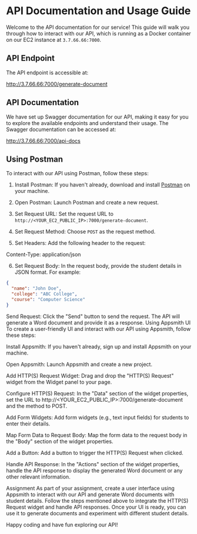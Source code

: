 # API Documentation and Usage Guide

Welcome to the API documentation for our service! This guide will walk you through how to interact with our API, which is running as a Docker container on our EC2 instance at `3.7.66.66:7000`.

## API Endpoint

The API endpoint is accessible at:

http://3.7.66.66:7000/generate-document


## API Documentation

We have set up Swagger documentation for our API, making it easy for you to explore the available endpoints and understand their usage. The Swagger documentation can be accessed at:


http://3.7.66.66:7000/api-docs


## Using Postman

To interact with our API using Postman, follow these steps:

1. Install Postman: If you haven't already, download and install [Postman](https://www.postman.com/downloads/) on your machine.

2. Open Postman: Launch Postman and create a new request.

3. Set Request URL: Set the request URL to `http://<YOUR_EC2_PUBLIC_IP>:7000/generate-document`.

4. Set Request Method: Choose `POST` as the request method.

5. Set Headers: Add the following header to the request:

Content-Type: application/json

6. Set Request Body: In the request body, provide the student details in JSON format. For example:

```json
{
  "name": "John Doe",
  "college": "ABC College",
  "course": "Computer Science"
}
```

Send Request: Click the "Send" button to send the request. The API will generate a Word document and provide it as a response.
Using Appsmith UI
To create a user-friendly UI and interact with our API using Appsmith, follow these steps:

Install Appsmith: If you haven't already, sign up and install Appsmith on your machine.

Open Appsmith: Launch Appsmith and create a new project.

Add HTTP(S) Request Widget: Drag and drop the "HTTP(S) Request" widget from the Widget panel to your page.

Configure HTTP(S) Request: In the "Data" section of the widget properties, set the URL to http://<YOUR_EC2_PUBLIC_IP>:7000/generate-document and the method to POST.

Add Form Widgets: Add form widgets (e.g., text input fields) for students to enter their details.

Map Form Data to Request Body: Map the form data to the request body in the "Body" section of the widget properties.

Add a Button: Add a button to trigger the HTTP(S) Request when clicked.

Handle API Response: In the "Actions" section of the widget properties, handle the API response to display the generated Word document or any other relevant information.

Assignment
As part of your assignment, create a user interface using Appsmith to interact with our API and generate Word documents with student details. Follow the steps mentioned above to integrate the HTTP(S) Request widget and handle API responses. Once your UI is ready, you can use it to generate documents and experiment with different student details.

Happy coding and have fun exploring our API!
